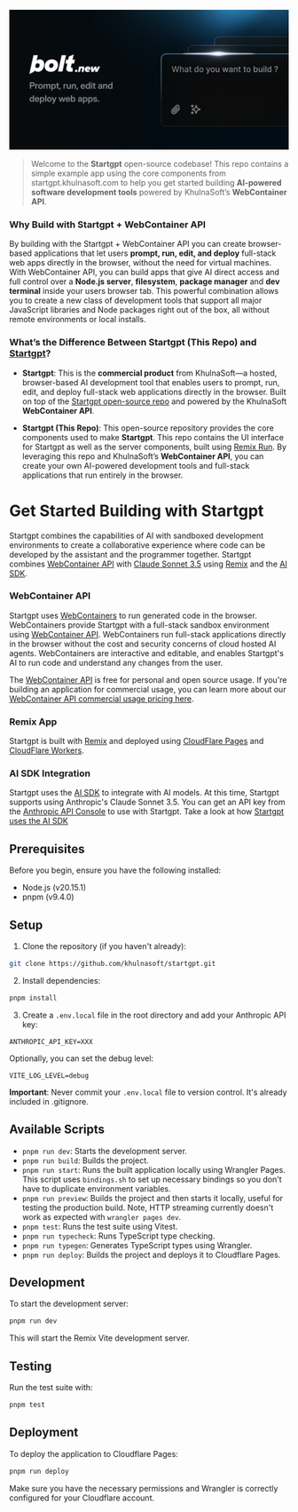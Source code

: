 [![Startgpt Open Source Codebase](./public/social_preview_index.jpg)](https://startgpt.khulnasoft.com)

> Welcome to the **Startgpt** open-source codebase! This repo contains a simple example app using the core components from startgpt.khulnasoft.com to help you get started building **AI-powered software development tools** powered by KhulnaSoft’s **WebContainer API**.

### Why Build with Startgpt + WebContainer API

By building with the Startgpt + WebContainer API you can create browser-based applications that let users **prompt, run, edit, and deploy** full-stack web apps directly in the browser, without the need for virtual machines. With WebContainer API, you can build apps that give AI direct access and full control over a **Node.js server**, **filesystem**, **package manager** and **dev terminal** inside your users browser tab. This powerful combination allows you to create a new class of development tools that support all major JavaScript libraries and Node packages right out of the box, all without remote environments or local installs.

### What’s the Difference Between Startgpt (This Repo) and [Startgpt](https://startgpt.khulnasoft.com)?

- **Startgpt**: This is the **commercial product** from KhulnaSoft—a hosted, browser-based AI development tool that enables users to prompt, run, edit, and deploy full-stack web applications directly in the browser. Built on top of the [Startgpt open-source repo](https://github.com/khulnasoft/startgpt) and powered by the KhulnaSoft **WebContainer API**.

- **Startgpt (This Repo)**: This open-source repository provides the core components used to make **Startgpt**. This repo contains the UI interface for Startgpt as well as the server components, built using [Remix Run](https://remix.run/). By leveraging this repo and KhulnaSoft’s **WebContainer API**, you can create your own AI-powered development tools and full-stack applications that run entirely in the browser.

# Get Started Building with Startgpt

Startgpt combines the capabilities of AI with sandboxed development environments to create a collaborative experience where code can be developed by the assistant and the programmer together. Startgpt combines [WebContainer API](https://webcontainers.io/api) with [Claude Sonnet 3.5](https://www.anthropic.com/news/claude-3-5-sonnet) using [Remix](https://remix.run/) and the [AI SDK](https://sdk.vercel.ai/).

### WebContainer API

Startgpt uses [WebContainers](https://webcontainers.io/) to run generated code in the browser. WebContainers provide Startgpt with a full-stack sandbox environment using [WebContainer API](https://webcontainers.io/api). WebContainers run full-stack applications directly in the browser without the cost and security concerns of cloud hosted AI agents. WebContainers are interactive and editable, and enables Startgpt's AI to run code and understand any changes from the user.

The [WebContainer API](https://webcontainers.io) is free for personal and open source usage. If you're building an application for commercial usage, you can learn more about our [WebContainer API commercial usage pricing here](https://khulnasoft.com/pricing#webcontainer-api).

### Remix App

Startgpt is built with [Remix](https://remix.run/) and
deployed using [CloudFlare Pages](https://pages.cloudflare.com/) and
[CloudFlare Workers](https://workers.cloudflare.com/).

### AI SDK Integration

Startgpt uses the [AI SDK](https://github.com/vercel/ai) to integrate with AI
models. At this time, Startgpt supports using Anthropic's Claude Sonnet 3.5.
You can get an API key from the [Anthropic API Console](https://console.anthropic.com/) to use with Startgpt.
Take a look at how [Startgpt uses the AI SDK](https://github.com/khulnasoft/startgpt/tree/main/app/lib/.server/llm)

## Prerequisites

Before you begin, ensure you have the following installed:

- Node.js (v20.15.1)
- pnpm (v9.4.0)

## Setup

1. Clone the repository (if you haven't already):

```bash
git clone https://github.com/khulnasoft/startgpt.git
```

2. Install dependencies:

```bash
pnpm install
```

3. Create a `.env.local` file in the root directory and add your Anthropic API key:

```
ANTHROPIC_API_KEY=XXX
```

Optionally, you can set the debug level:

```
VITE_LOG_LEVEL=debug
```

**Important**: Never commit your `.env.local` file to version control. It's already included in .gitignore.

## Available Scripts

- `pnpm run dev`: Starts the development server.
- `pnpm run build`: Builds the project.
- `pnpm run start`: Runs the built application locally using Wrangler Pages. This script uses `bindings.sh` to set up necessary bindings so you don't have to duplicate environment variables.
- `pnpm run preview`: Builds the project and then starts it locally, useful for testing the production build. Note, HTTP streaming currently doesn't work as expected with `wrangler pages dev`.
- `pnpm test`: Runs the test suite using Vitest.
- `pnpm run typecheck`: Runs TypeScript type checking.
- `pnpm run typegen`: Generates TypeScript types using Wrangler.
- `pnpm run deploy`: Builds the project and deploys it to Cloudflare Pages.

## Development

To start the development server:

```bash
pnpm run dev
```

This will start the Remix Vite development server.

## Testing

Run the test suite with:

```bash
pnpm test
```

## Deployment

To deploy the application to Cloudflare Pages:

```bash
pnpm run deploy
```

Make sure you have the necessary permissions and Wrangler is correctly configured for your Cloudflare account.
